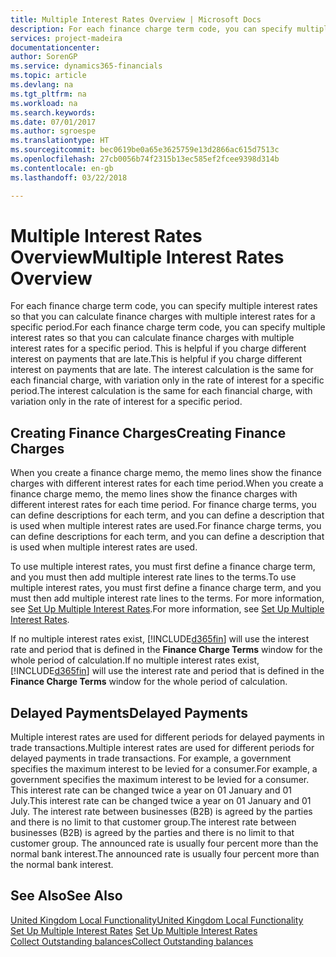 ```yaml
---
title: Multiple Interest Rates Overview | Microsoft Docs
description: For each finance charge term code, you can specify multiple interest rates so that you can calculate finance charges with multiple interest rates for a specific period. This is helpful if you charge different interest on payments that are late. The interest calculation is the same for each financial charge, with variation only in the rate of interest for a specific period.
services: project-madeira
documentationcenter: 
author: SorenGP
ms.service: dynamics365-financials
ms.topic: article
ms.devlang: na
ms.tgt_pltfrm: na
ms.workload: na
ms.search.keywords: 
ms.date: 07/01/2017
ms.author: sgroespe
ms.translationtype: HT
ms.sourcegitcommit: bec0619be0a65e3625759e13d2866ac615d7513c
ms.openlocfilehash: 27cb0056b74f2315b13ec585ef2fcee9398d314b
ms.contentlocale: en-gb
ms.lasthandoff: 03/22/2018

---
```

# <a name="multiple-interest-rates-overview"></a><span data-ttu-id="78b6b-105">Multiple Interest Rates Overview</span><span class="sxs-lookup"><span data-stu-id="78b6b-105">Multiple Interest Rates Overview</span></span>
<span data-ttu-id="78b6b-106">For each finance charge term code, you can specify multiple interest rates so that you can calculate finance charges with multiple interest rates for a specific period.</span><span class="sxs-lookup"><span data-stu-id="78b6b-106">For each finance charge term code, you can specify multiple interest rates so that you can calculate finance charges with multiple interest rates for a specific period.</span></span> <span data-ttu-id="78b6b-107">This is helpful if you charge different interest on payments that are late.</span><span class="sxs-lookup"><span data-stu-id="78b6b-107">This is helpful if you charge different interest on payments that are late.</span></span> <span data-ttu-id="78b6b-108">The interest calculation is the same for each financial charge, with variation only in the rate of interest for a specific period.</span><span class="sxs-lookup"><span data-stu-id="78b6b-108">The interest calculation is the same for each financial charge, with variation only in the rate of interest for a specific period.</span></span>  

## <a name="creating-finance-charges"></a><span data-ttu-id="78b6b-109">Creating Finance Charges</span><span class="sxs-lookup"><span data-stu-id="78b6b-109">Creating Finance Charges</span></span>  
 <span data-ttu-id="78b6b-110">When you create a finance charge memo, the memo lines show the finance charges with different interest rates for each time period.</span><span class="sxs-lookup"><span data-stu-id="78b6b-110">When you create a finance charge memo, the memo lines show the finance charges with different interest rates for each time period.</span></span> <span data-ttu-id="78b6b-111">For finance charge terms, you can define descriptions for each term, and you can define a description that is used when multiple interest rates are used.</span><span class="sxs-lookup"><span data-stu-id="78b6b-111">For finance charge terms, you can define descriptions for each term, and you can define a description that is used when multiple interest rates are used.</span></span>  

 <span data-ttu-id="78b6b-112">To use multiple interest rates, you must first define a finance charge term, and you must then add multiple interest rate lines to the terms.</span><span class="sxs-lookup"><span data-stu-id="78b6b-112">To use multiple interest rates, you must first define a finance charge term, and you must then add multiple interest rate lines to the terms.</span></span> <span data-ttu-id="78b6b-113">For more information, see [Set Up Multiple Interest Rates](how-to-set-up-multiple-interest-rates.md).</span><span class="sxs-lookup"><span data-stu-id="78b6b-113">For more information, see [Set Up Multiple Interest Rates](how-to-set-up-multiple-interest-rates.md).</span></span>  

 <span data-ttu-id="78b6b-114">If no multiple interest rates exist, [!INCLUDE[d365fin](../../includes/d365fin_md.md)] will use the interest rate and period that is defined in the **Finance Charge Terms** window for the whole period of calculation.</span><span class="sxs-lookup"><span data-stu-id="78b6b-114">If no multiple interest rates exist, [!INCLUDE[d365fin](../../includes/d365fin_md.md)] will use the interest rate and period that is defined in the **Finance Charge Terms** window for the whole period of calculation.</span></span>  

## <a name="delayed-payments"></a><span data-ttu-id="78b6b-115">Delayed Payments</span><span class="sxs-lookup"><span data-stu-id="78b6b-115">Delayed Payments</span></span>  
 <span data-ttu-id="78b6b-116">Multiple interest rates are used for different periods for delayed payments in trade transactions.</span><span class="sxs-lookup"><span data-stu-id="78b6b-116">Multiple interest rates are used for different periods for delayed payments in trade transactions.</span></span> <span data-ttu-id="78b6b-117">For example, a government specifies the maximum interest to be levied for a consumer.</span><span class="sxs-lookup"><span data-stu-id="78b6b-117">For example, a government specifies the maximum interest to be levied for a consumer.</span></span> <span data-ttu-id="78b6b-118">This interest rate can be changed twice a year on 01 January and 01 July.</span><span class="sxs-lookup"><span data-stu-id="78b6b-118">This interest rate can be changed twice a year on 01 January and 01 July.</span></span> <span data-ttu-id="78b6b-119">The interest rate between businesses (B2B) is agreed by the parties and there is no limit to that customer group.</span><span class="sxs-lookup"><span data-stu-id="78b6b-119">The interest rate between businesses (B2B) is agreed by the parties and there is no limit to that customer group.</span></span> <span data-ttu-id="78b6b-120">The announced rate is usually four percent more than the normal bank interest.</span><span class="sxs-lookup"><span data-stu-id="78b6b-120">The announced rate is usually four percent more than the normal bank interest.</span></span>  

## <a name="see-also"></a><span data-ttu-id="78b6b-121">See Also</span><span class="sxs-lookup"><span data-stu-id="78b6b-121">See Also</span></span>  
[<span data-ttu-id="78b6b-122">United Kingdom Local Functionality</span><span class="sxs-lookup"><span data-stu-id="78b6b-122">United Kingdom Local Functionality</span></span>](united-kingdom-local-functionality.md)  
 <span data-ttu-id="78b6b-123">[Set Up Multiple Interest Rates](how-to-set-up-multiple-interest-rates.md) </span><span class="sxs-lookup"><span data-stu-id="78b6b-123">[Set Up Multiple Interest Rates](how-to-set-up-multiple-interest-rates.md) </span></span>  
 [<span data-ttu-id="78b6b-124">Collect Outstanding balances</span><span class="sxs-lookup"><span data-stu-id="78b6b-124">Collect Outstanding balances</span></span>](../../receivables-collect-outstanding-balances.md)

